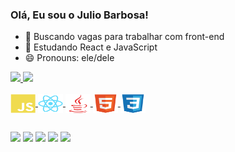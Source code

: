 ### Olá, Eu sou o Julio Barbosa!


- 🔭 Buscando vagas para trabalhar com  front-end
- 🌱 Estudando React e JavaScript
- 😄 Pronouns: ele/dele

<div>
    <a href="https://github.com/JulioBarbosa19">
    <img height="180em" src="https://github-readme-stats.vercel.app/api?username=JulioBarbosa19&show_icons=true&theme=cobalt&include_all_commits=true&count_private=true"/>
  <img height="180em" src="https://github-readme-stats.vercel.app/api/top-langs/?username=JulioBarbosa19&layout=compact&langs_count=16&theme=cobalt"/>
</div>
   <div style="display: inline_block"><br>
  <img align="center" alt="Julio-Js" height="30" width="40" src="https://raw.githubusercontent.com/devicons/devicon/master/icons/javascript/javascript-plain.svg">
   <img align="center" alt="Julio-React" height="30" width="40" src="https://raw.githubusercontent.com/devicons/devicon/master/icons/react/react-original.svg">
   <img align="center" alt="Julio-Java" height="30" width="40" src="https://raw.githubusercontent.com/devicons/devicon/master/icons/java/java-plain.svg">
     <img align="center" alt="Julio-HTML" height="30" width="40" src="https://raw.githubusercontent.com/devicons/devicon/master/icons/html5/html5-original.svg">
      <img align="center" alt="Julio-CSS" height="30" width="40" src="https://raw.githubusercontent.com/devicons/devicon/master/icons/css3/css3-original.svg">

</div>
  
 ##
  
  <div>
    <a href="https://instagram.com/julio.barbosa.52" target="_blank"><img src="https://img.shields.io/badge/-Instagram-%23E4405F?style=for-the-badge&logo=instagram&logoColor=white" target="_blank"></a>
 <a href="https://discord.gg/G9GPg5SA75" target="_blank"><img src="https://img.shields.io/badge/Discord-7289DA?style=for-the-badge&logo=discord&logoColor=white" target="_blank"></a> 
  <a href = "mailto:juliocesarb.silva11@gmail.com"><img src="https://img.shields.io/badge/-Gmail-%23333?style=for-the-badge&logo=gmail&logoColor=white" target="_blank"></a>
  <a href="https://www.linkedin.com/in/julio-cesar-barbosa-da-silva-b335b6100/" target="_blank"><img src="https://img.shields.io/badge/-LinkedIn-%230077B5?style=for-the-badge&logo=linkedin&logoColor=white" target="_blank"></a> 
  <a href="https://twitter.com/JulioBarbosa97"><img src="https://img.shields.io/badge/Twitter-1DA1F2?style=for-the-badge&logo=twitter&logoColor=white"></a>
 
  </div>
  
 
